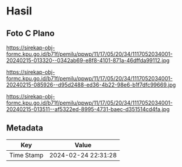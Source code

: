 # Hasil

## Foto C Plano

https://sirekap-obj-formc.kpu.go.id/b71f/pemilu/ppwp/11/17/05/20/34/1117052034001-20240215-013320--0342ab69-e8f8-4101-871a-46dffda99112.jpg

https://sirekap-obj-formc.kpu.go.id/b71f/pemilu/ppwp/11/17/05/20/34/1117052034001-20240215-085926--d95d2488-ed36-4b22-98e6-b1f7dfc99669.jpg

https://sirekap-obj-formc.kpu.go.id/b71f/pemilu/ppwp/11/17/05/20/34/1117052034001-20240215-013511--af5322ed-8995-4731-baec-d351514cd4fa.jpg


## Metadata

| Key        | Value               |
| ---------- | ------------------- |
| Time Stamp | 2024-02-24 22:31:28 |




